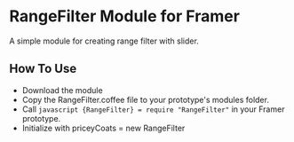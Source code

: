 # RangeFilter Module for Framer

A simple module for creating range filter with slider.

## How To Use

- Download the module
- Copy the RangeFilter.coffee file to your prototype's modules folder.
- Call ```javascript {RangeFilter} = require "RangeFilter"``` in your Framer prototype.
- Initialize with priceyCoats = new RangeFilter
